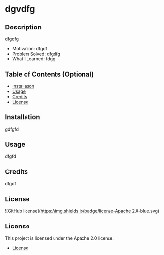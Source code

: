 # dgvdfg

## Description

dfgdfg

- Motivation: dfgdf
- Problem Solved: dfgdfg
- What I Learned: fdgg

## Table of Contents (Optional)

- [Installation](#installation)
- [Usage](#usage)
- [Credits](#credits)
- [License](#license)

## Installation

gdfgfd

## Usage

dfgfd

## Credits

dfgdf

## License

![GitHub license](https://img.shields.io/badge/license-Apache 2.0-blue.svg)

## License

This project is licensed under the Apache 2.0 license.


* [License](#license)

